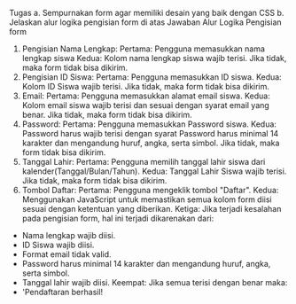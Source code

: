 Tugas
a. Sempurnakan form agar memiliki desain yang baik dengan CSS
b. Jelaskan alur logika pengisian form di atas
Jawaban
Alur Logika Pengisian form
1. Pengisian Nama Lengkap:
Pertama: Pengguna memasukkan nama lengkap siswa
Kedua: Kolom nama lengkap siswa wajib terisi. Jika tidak, maka form tidak bisa dikirim.
2. Pengisian ID Siswa:
Pertama: Pengguna memasukkan ID siswa.
Kedua: Kolom ID Siswa wajib terisi. Jika tidak, maka form tidak bisa dikirim.
3. Email:
Pertama: Pengguna memasukkan alamat email siswa.
Kedua: Kolom email siswa wajib terisi dan sesuai dengan syarat email yang benar. Jika tidak, maka 
 form tidak bisa dikirim.
4. Password:
Pertama: Pengguna memasukkan Password siswa.
Kedua: Password harus wajib terisi dengan syarat Password harus minimal 14 karakter dan 
 mengandung huruf, angka, serta simbol. Jika tidak, maka form tidak bisa dikirim.
5. Tanggal Lahir:
Pertama: Pengguna memilih tanggal lahir siswa dari kalender(Tanggal/Bulan/Tahun).
Kedua: Tanggal Lahir Siswa wajib terisi. Jika tidak, maka form tidak bisa dikirim.
6. Tombol Daftar:
Pertama: Pengguna mengeklik tombol "Daftar".
Kedua: Menggunakan JavaScript untuk memastikan semua kolom form diisi sesuai dengan ketentuan 
 yang diberikan.
Ketiga: Jika terjadi kesalahan pada pengisian form, hal ini terjadi dikarenakan dari:
 - Nama lengkap wajib diisi.
 - ID Siswa wajib diisi.
 - Format email tidak valid.
 - Password harus minimal 14 karakter dan mengandung huruf, angka, serta simbol.
 - Tanggal lahir wajib diisi.
Keempat: Jika semua terisi dengan benar maka:
 - 'Pendaftaran berhasil!
